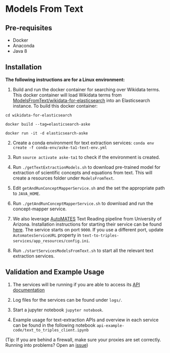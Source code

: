 # Models From Text #

## Pre-requisites ##
* Docker
* Anaconda
* Java 8

## Installation ##
**The following instructions are for a Linux environment:**

1. Build and run the docker container for searching over Wikidata terms. This docker container will load Wikidata terms from [ModelsFromText/wikidata-for-elasticsearch](https://github.com/GEGlobalResearch/DARPA-ASKE-TA1/blob/development_text_extraction/ModelsFromText/wikidata-for-elasticsearch/all-terms-wikidata.json) into an Elasticsearch instance. To build this docker container:
```
cd wikidata-for-elasticsearch

docker build --tag=elasticsearch-aske

docker run -it -d elasticsearch-aske
```

2. Create a conda environment for text extraction services: `conda env create -f conda-env/aske-ta1-text-env.yml`

3. Run `source activate aske-ta1` to check if the environment is created.

4. Run `./getTextExtractionModels.sh` to download pre-trained model for extraction of scientific concepts and equations from text. This will create a resources folder under `ModelsFromText`.

5. Edit `getAndRunConceptMapperService.sh` and the set the appropriate path to `JAVA_HOME`.

6. Run `./getAndRunConceptMapperService.sh` to download and run the concept-mapper service.

7. We also leverage [AutoMATES](https://github.com/ml4ai/automates) Text Reading pipeline from University of Arizona. Installation instructions for starting their service can be found [here](https://github.com/ml4ai/automates/tree/master/src/text_reading). The service starts on port `9000`. If you use a different port, update `AutomatesServiceURL` property in `text-to-triples-services/app_resources/config.ini`.

8. Run `./startServicesModelsFromText.sh` to start all the relevant text extraction services.

## Validation and Example Usage ##

1. The services will be running if you are able to access its [API documentation](http://localhost:4200/darpa/aske/ui/)

2. Log files for the services can be found under `logs/`.

3. Start a jupyter notebook `jupyter notebook`.

4. Example usage for text-extraction APIs and overview in each service can be found in the following notebook `api-example-code/text_to_triples_client.ipynb` 

(Tip: If you are behind a firewall, make sure your proxies are set correctly. Running into problems? Open an [issue](https://github.com/GEGlobalResearch/DARPA-ASKE-TA1/issues))
